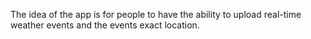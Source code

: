 The idea of the app is for people to have the ability to upload real-time weather events and the events exact location. 

             